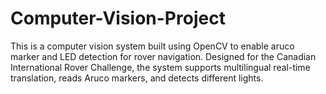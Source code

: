 # Computer-Vision-Project
This is a computer vision system built using OpenCV to enable aruco marker and LED detection for rover navigation. Designed for the Canadian International Rover Challenge, the system supports multilingual real-time translation, reads Aruco markers, and detects different lights.
